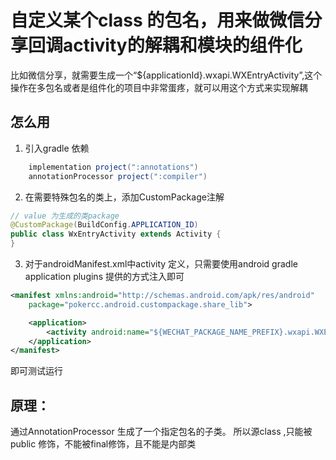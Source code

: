 # 自定义某个class 的包名，用来做微信分享回调activity的解耦和模块的组件化
比如微信分享，就需要生成一个“${applicationId}.wxapi.WXEntryActivity”,这个操作在多包名或者是组件化的项目中非常蛋疼，就可以用这个方式来实现解耦
## 怎么用
1. 引入gradle 依赖
```gradle
    implementation project(":annotations")
    annotationProcessor project(":compiler")
```
2. 在需要特殊包名的类上，添加CustomPackage注解
```java
// value 为生成的类package
@CustomPackage(BuildConfig.APPLICATION_ID)
public class WxEntryActivity extends Activity {
}
```
3. 对于androidManifest.xml中activity 定义，只需要使用android gradle application plugins 提供的方式注入即可
```XML
<manifest xmlns:android="http://schemas.android.com/apk/res/android"
    package="pokercc.android.custompackage.share_lib">

    <application>
        <activity android:name="${WECHAT_PACKAGE_NAME_PREFIX}.wxapi.WXEntryActivity" />
    </application>
</manifest>

```

即可测试运行

## 原理：
通过AnnotationProcessor 生成了一个指定包名的子类。
所以源class ,只能被public 修饰，不能被final修饰，且不能是内部类
